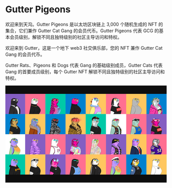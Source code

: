 # Gutter Pigeons

欢迎来到天沟。Gutter Pigeons 是以太坊区块链上 3,000 个随机生成的 NFT 的集合，它们兼作 Gutter Cat Gang 的会员代币。Gutter Pigeons 代表 GCG 的基本会员级别，解锁不同且独特级别的社区主导访问和特权。

欢迎来到 Gutter，这是一个地下 web3 社交俱乐部，您的 NFT 兼作 Gutter Cat Gang 的会员代币。

Gutter Rats、Pigeons 和 Dogs 代表 Gang 的基础级别成员，Gutter Cats 代表 Gang 的首要成员级别，每个 Gutter NFT 解锁不同且独特级别的社区主导访问和特权。

![nft](5131.png)
